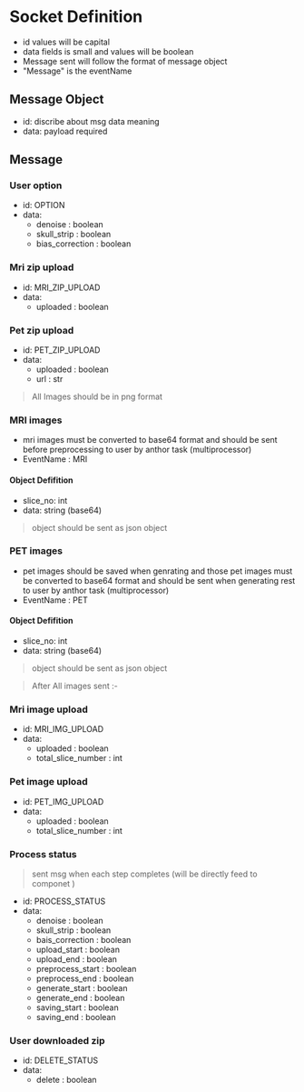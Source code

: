 # Socket Definition
- id values will be capital
- data fields is small and values will be boolean
- Message sent will follow the format of message object
- "Message" is the eventName
  
## Message Object 
- id: discribe about msg data meaning
- data: payload required
  
## Message

### User option
- id: OPTION
- data:
  - denoise : boolean
  - skull_strip : boolean
  - bias_correction : boolean

### Mri zip upload 
- id: MRI_ZIP_UPLOAD
- data:
  - uploaded : boolean

### Pet zip upload 
- id: PET_ZIP_UPLOAD
- data:
  - uploaded : boolean
  - url : str

> All Images should be in png format
### MRI images
- mri images must be converted to base64 format and should be sent before preprocessing to user by anthor task (multiprocessor)
- EventName : MRI
#### Object Defifition
- slice_no: int
- data: string (base64)

> object should be sent as json object 

### PET images
- pet images should be saved when genrating and those pet images must be converted to base64 format and should be sent when generating rest to user by anthor task (multiprocessor)
- EventName : PET
#### Object Defifition
- slice_no: int
- data: string (base64)

> object should be sent as json object

> After All images sent :-
### Mri image upload 
- id: MRI_IMG_UPLOAD
- data:
  - uploaded : boolean
  - total_slice_number : int
### Pet image upload 
- id: PET_IMG_UPLOAD
- data:
  - uploaded : boolean
  - total_slice_number : int

### Process status
> sent msg when each step completes (will be directly feed to componet )
- id: PROCESS_STATUS
- data:
  - denoise : boolean
  - skull_strip : boolean
  - bais_correction : boolean
  - upload_start : boolean
  - upload_end : boolean
  - preprocess_start : boolean
  - preprocess_end : boolean
  - generate_start : boolean
  - generate_end : boolean
  - saving_start : boolean
  - saving_end : boolean

### User downloaded zip
- id: DELETE_STATUS
- data:
  - delete : boolean
